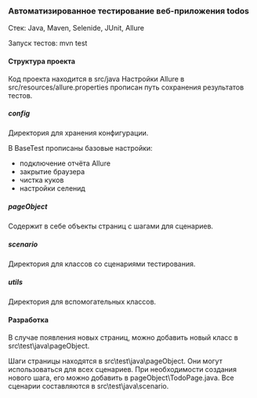 ### Автоматизированное тестирование веб-приложения todos

Стек: Java, Maven, Selenide, JUnit, Allure

Запуск тестов: mvn test

#### Структура проекта

Код проекта находится в src/java
Настройки Allure в src/resources/allure.properties 
прописан путь сохранения результатов тестов.

##### config
Директория для хранения конфигурации.

В BaseTest прописаны базовые настройки: 
* подключение отчёта Allure 
* закрытие браузера 
* чистка куков 
* настройки селенид

##### pageObject
Содержит в себе объекты страниц с шагами для сценариев.


##### scenario
Директория для классов со сценариями тестирования.
##### utils
Директория для вспомогательных классов.

#### Разработка

В случае появления новых страниц, можно добавить 
новый класс в src\test\java\pageObject.

Шаги страницы находятся в src\test\java\pageObject.
Они могут использоваться для всех сценариев. При необходимости создания 
нового шага, его можно добавить в pageObject\TodoPage.java. Все сценарии
составляются в src\test\java\scenario.








